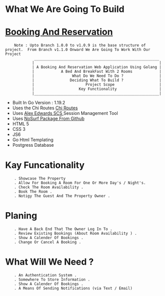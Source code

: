 


# What We Are Going To Build
# [Booking And Reservation](https://github.com/vikashparashar) 
        Note : Upto Branch 1.0.0 to v1.0.9 is the base structure of project.  From Branch v1.1.0 Onward We Are Going To Work With Our Project
                 ________________________________________________________
                |                                                        |
                | A Booking And Reservation Web Application Using Golang |
                |            A Bed And BreakFast With 2 Rooms            |
                |                 What Do We Need To Do ?                |
                |                Deciding What To Build ?                |
                |                       Project Scope                    |
                |                    Key Functionality                   |
                |________________________________________________________|
- Built In Go Version : 1.19.2
- Uses the Chi Routes  [Chi Routes](github.com/go-chi/chi)
- Uses  [Alex Edwards SCS ](github.com/alexedwards/scs/v2) Session Management Tool
- Uses [NoSurf Package From Github](github.com/justinas/nosurf)
- HTML 5
- CSS 3
- JS6
- Go Html Templating
- Postgress Database

# Kay Funcationality
        . Showcase The Property
        . Allow For Booking A Room For One Or More Day's / Night's.
        . Check The Room Availability .
        . Book The Room .
        . Notigy The Guest And The Property Owner .
# Planing
        . Have A Back End That The Owner Log In To .
        . Review Existing Bookings (About Room Availability ) .
        . Show A Calender Of Bookings .
        . Change Or Cancel A Booking . 


# What Will We Need ?
        . An Authentication System .
        . Somewhere To Store Information .
        . Show A Calender Of Bookings .
        . A Means Of Sending Notifications (via Text / Email)
        